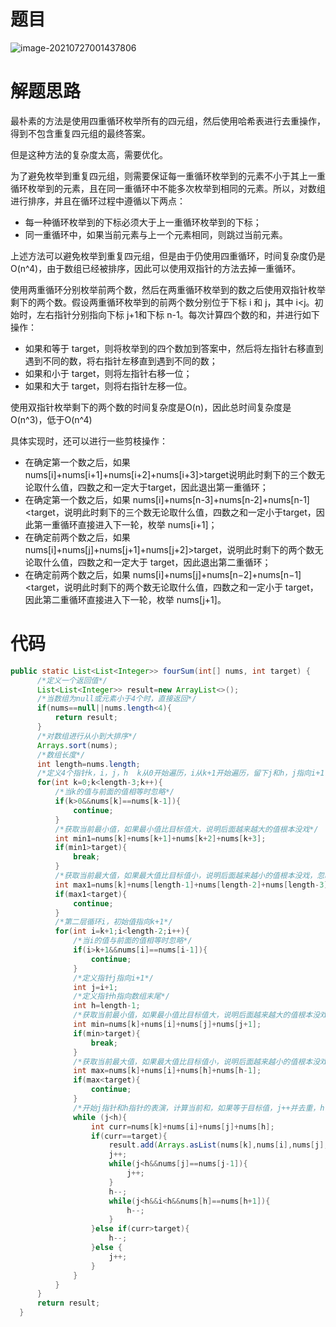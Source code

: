 # 题目

![image-20210727001437806](https://gitee.com/janeroad/iamge-cloud/raw/master/NoteImage/image-20210727001437806.png)

# 解题思路

最朴素的方法是使用四重循环枚举所有的四元组，然后使用哈希表进行去重操作，得到不包含重复四元组的最终答案。

但是这种方法的复杂度太高，需要优化。

为了避免枚举到重复四元组，则需要保证每一重循环枚举到的元素不小于其上一重循环枚举到的元素，且在同一重循环中不能多次枚举到相同的元素。所以，对数组进行排序，并且在循环过程中遵循以下两点：

- 每一种循环枚举到的下标必须大于上一重循环枚举到的下标；
- 同一重循环中，如果当前元素与上一个元素相同，则跳过当前元素。

上述方法可以避免枚举到重复四元组，但是由于仍使用四重循环，时间复杂度仍是O(n^4)，由于数组已经被排序，因此可以使用双指针的方法去掉一重循环。

使用两重循环分别枚举前两个数，然后在两重循环枚举到的数之后使用双指针枚举剩下的两个数。假设两重循环枚举到的前两个数分别位于下标 i 和 j，其中 i<j。初始时，左右指针分别指向下标 j+1和下标 n-1。每次计算四个数的和，并进行如下操作：

- 如果和等于 target，则将枚举到的四个数加到答案中，然后将左指针右移直到遇到不同的数，将右指针左移直到遇到不同的数；
- 如果和小于 target，则将左指针右移一位；
- 如果和大于 target，则将右指针左移一位。

使用双指针枚举剩下的两个数的时间复杂度是O(n)，因此总时间复杂度是O(n^3)，低于O(n^4)

具体实现时，还可以进行一些剪枝操作：

- 在确定第一个数之后，如果 nums[i]+nums[i+1]+nums[i+2]+nums[i+3]>target说明此时剩下的三个数无论取什么值，四数之和一定大于target，因此退出第一重循环；
- 在确定第一个数之后，如果 nums[i]+nums[n-3]+nums[n-2]+nums[n-1]<target，说明此时剩下的三个数无论取什么值，四数之和一定小于target，因此第一重循环直接进入下一轮，枚举 nums[i+1]；
- 在确定前两个数之后，如果 nums[i]+nums[j]+nums[j+1]+nums[j+2]>target，说明此时剩下的两个数无论取什么值，四数之和一定大于 target，因此退出第二重循环；
- 在确定前两个数之后，如果 nums[i]+nums[j]+nums[n−2]+nums[n−1]<target，说明此时剩下的两个数无论取什么值，四数之和一定小于 target，因此第二重循环直接进入下一轮，枚举 nums[j+1]。

# 代码

```java
public static List<List<Integer>> fourSum(int[] nums, int target) {
      /*定义一个返回值*/
      List<List<Integer>> result=new ArrayList<>();
      /*当数组为null或元素小于4个时，直接返回*/
      if(nums==null||nums.length<4){
          return result;
      }
      /*对数组进行从小到大排序*/
      Arrays.sort(nums);
      /*数组长度*/
      int length=nums.length;
      /*定义4个指针k，i，j，h  k从0开始遍历，i从k+1开始遍历，留下j和h，j指向i+1，h指向数组最大值*/
      for(int k=0;k<length-3;k++){
          /*当k的值与前面的值相等时忽略*/
          if(k>0&&nums[k]==nums[k-1]){
              continue;
          }
          /*获取当前最小值，如果最小值比目标值大，说明后面越来越大的值根本没戏*/
          int min1=nums[k]+nums[k+1]+nums[k+2]+nums[k+3];
          if(min1>target){
              break;
          }
          /*获取当前最大值，如果最大值比目标值小，说明后面越来越小的值根本没戏，忽略*/
          int max1=nums[k]+nums[length-1]+nums[length-2]+nums[length-3];
          if(max1<target){
              continue;
          }
          /*第二层循环i，初始值指向k+1*/
          for(int i=k+1;i<length-2;i++){
              /*当i的值与前面的值相等时忽略*/
              if(i>k+1&&nums[i]==nums[i-1]){
                  continue;
              }
              /*定义指针j指向i+1*/
              int j=i+1;
              /*定义指针h指向数组末尾*/
              int h=length-1;
              /*获取当前最小值，如果最小值比目标值大，说明后面越来越大的值根本没戏*/
              int min=nums[k]+nums[i]+nums[j]+nums[j+1];
              if(min>target){
                  break;
              }
              /*获取当前最大值，如果最大值比目标值小，说明后面越来越小的值根本没戏，忽略*/
              int max=nums[k]+nums[i]+nums[h]+nums[h-1];
              if(max<target){
                  continue;
              }
              /*开始j指针和h指针的表演，计算当前和，如果等于目标值，j++并去重，h--并去重，当当前和大于目标值时h--，当当前和小于目标值时j++*/
              while (j<h){
                  int curr=nums[k]+nums[i]+nums[j]+nums[h];
                  if(curr==target){
                      result.add(Arrays.asList(nums[k],nums[i],nums[j],nums[h]));
                      j++;
                      while(j<h&&nums[j]==nums[j-1]){
                          j++;
                      }
                      h--;
                      while(j<h&&i<h&&nums[h]==nums[h+1]){
                          h--;
                      }
                  }else if(curr>target){
                      h--;
                  }else {
                      j++;
                  }
              }
          }
      }
      return result;
  }
```